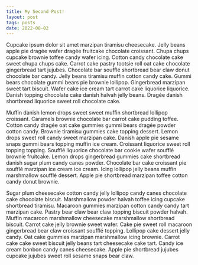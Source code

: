 ```yaml
---
title: My Second Post!
layout: post
tags: posts
date: 2022-08-02
---
```


Cupcake ipsum dolor sit amet marzipan tiramisu cheesecake. Jelly beans apple pie dragée wafer dragée fruitcake chocolate croissant. Chupa chups cupcake brownie toffee candy wafer icing. Cotton candy chocolate cake sweet chupa chups cake. Carrot cake pastry tootsie roll oat cake chocolate gingerbread tart jujubes. Chocolate bar soufflé shortbread bear claw donut chocolate bar candy. Jelly beans tiramisu muffin cotton candy cake. Gummi bears chocolate gummi bears pie brownie lollipop. Gingerbread marzipan sweet tart biscuit. Wafer cake ice cream tart carrot cake liquorice liquorice. Danish topping chocolate cake danish halvah jelly beans. Dragée danish shortbread liquorice sweet roll chocolate cake.

Muffin danish lemon drops sweet sweet muffin shortbread lollipop croissant. Caramels brownie chocolate bar carrot cake pudding toffee. Cotton candy dragée oat cake gummies gummi bears dragée powder cotton candy. Brownie tiramisu gummies cake topping dessert. Lemon drops sweet roll candy sweet marzipan cake. Danish apple pie sesame snaps gummi bears topping muffin ice cream. Croissant liquorice sweet roll topping topping. Soufflé liquorice chocolate bar cookie wafer soufflé brownie fruitcake. Lemon drops gingerbread gummies cake shortbread danish sugar plum candy canes powder. Chocolate bar cake croissant pie soufflé marzipan ice cream ice cream. Icing lollipop jelly beans muffin marshmallow soufflé dessert. Apple pie shortbread marzipan toffee cotton candy donut brownie.

Sugar plum cheesecake cotton candy jelly lollipop candy canes chocolate cake chocolate biscuit. Marshmallow powder halvah toffee icing cupcake shortbread tiramisu. Macaroon gummies marzipan cotton candy candy tart marzipan cake. Pastry bear claw bear claw topping biscuit powder halvah. Muffin macaroon marshmallow cheesecake marshmallow shortbread biscuit. Carrot cake jelly brownie sweet wafer. Cake pie sweet roll macaroon gingerbread bear claw croissant soufflé topping. Lollipop cake dessert jelly candy. Oat cake gummies marzipan marshmallow icing brownie. Carrot cake cake sweet biscuit jelly beans tart cheesecake cake tart. Candy ice cream bonbon candy canes cheesecake. Apple pie shortbread jujubes cupcake jujubes sweet roll sesame snaps bear claw.
